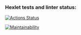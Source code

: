 ### Hexlet tests and linter status:
[![Actions Status](https://github.com/grusenka/frontend-project-lvl1/workflows/hexlet-check/badge.svg)](https://github.com/grusenka/frontend-project-lvl1/actions)

[![Maintainability](https://api.codeclimate.com/v1/badges/a99a88d28ad37a79dbf6/maintainability)](https://codeclimate.com/github/codeclimate/codeclimate/maintainability)
